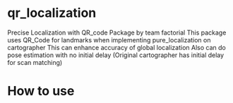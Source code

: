 # qr_localization
Precise Localization with QR_code Package by team factorial
This package uses QR_Code for landmarks when implementing pure_localization on cartographer
This can enhance accuracy of global localization
Also can do pose estimation with no initial delay (Original cartographer has initial delay for scan matching)

# How to use
